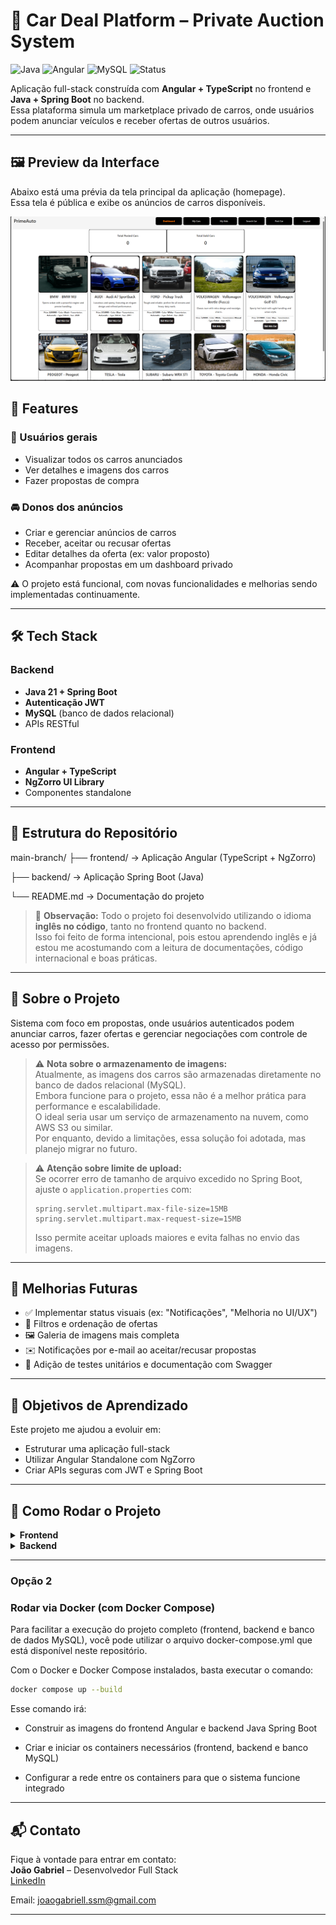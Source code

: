 # 🚗 Car Deal Platform – Private Auction System

![Java](https://img.shields.io/badge/Backend-Java%2021-blue)
![Angular](https://img.shields.io/badge/Frontend-Angular%2019-red)
![MySQL](https://img.shields.io/badge/Database-MySQL-blue)
![Status](https://img.shields.io/badge/Status-Em%20Desenvolvimento-yellow)


Aplicação full-stack construída com **Angular + TypeScript** no frontend e **Java + Spring Boot** no backend.  
Essa plataforma simula um marketplace privado de carros, onde usuários podem anunciar veículos e receber ofertas de outros usuários.

---

## 🖼️ Preview da Interface

Abaixo está uma prévia da tela principal da aplicação (homepage).  
Essa tela é pública e exibe os anúncios de carros disponíveis.

<p align="center">
  <img src="https://raw.githubusercontent.com/404GabrielDev/Projeto-Marketplace-de-Carros/frontend/docs/Screenshot1.png" alt="Screenshot da Homepage" width="800">
</p>

## 📌 Features

### 👤 Usuários gerais
- Visualizar todos os carros anunciados
- Ver detalhes e imagens dos carros
- Fazer propostas de compra

### 🚘 Donos dos anúncios
- Criar e gerenciar anúncios de carros
- Receber, aceitar ou recusar ofertas
- Editar detalhes da oferta (ex: valor proposto)
- Acompanhar propostas em um dashboard privado

⚠️ O projeto está funcional, com novas funcionalidades e melhorias sendo implementadas continuamente.

---

## 🛠️ Tech Stack

### Backend
- **Java 21 + Spring Boot**
- **Autenticação JWT**
- **MySQL** (banco de dados relacional)
- APIs RESTful

### Frontend
- **Angular + TypeScript**
- **NgZorro UI Library**
- Componentes standalone

---

## 📂 Estrutura do Repositório

main-branch/
├── frontend/    → Aplicação Angular (TypeScript + NgZorro)

├── backend/     → Aplicação Spring Boot (Java)

└── README.md    → Documentação do projeto



> 🧠 **Observação:** Todo o projeto foi desenvolvido utilizando o idioma **inglês no código**, tanto no frontend quanto no backend.  
> Isso foi feito de forma intencional, pois estou aprendendo inglês e já estou me acostumando com a leitura de documentações, código internacional e boas práticas.

---

## 🧠 Sobre o Projeto

Sistema com foco em propostas, onde usuários autenticados podem anunciar carros, fazer ofertas e gerenciar negociações com controle de acesso por permissões.

> ⚠️ **Nota sobre o armazenamento de imagens:**  
> Atualmente, as imagens dos carros são armazenadas diretamente no banco de dados relacional (MySQL).  
> Embora funcione para o projeto, essa não é a melhor prática para performance e escalabilidade.  
> O ideal seria usar um serviço de armazenamento na nuvem, como AWS S3 ou similar.  
> Por enquanto, devido a limitações, essa solução foi adotada, mas planejo migrar no futuro.

> ⚠️ **Atenção sobre limite de upload:**  
> Se ocorrer erro de tamanho de arquivo excedido no Spring Boot, ajuste o `application.properties` com:  
> ```properties
> spring.servlet.multipart.max-file-size=15MB
> spring.servlet.multipart.max-request-size=15MB
> ```  
> Isso permite aceitar uploads maiores e evita falhas no envio das imagens.
---

## 🔧 Melhorias Futuras

- ✅ Implementar status visuais (ex: "Notificações", "Melhoria no UI/UX")
- 🔄 Filtros e ordenação de ofertas
- 🖼️ Galeria de imagens mais completa
- ✉️ Notificações por e-mail ao aceitar/recusar propostas
- 🧪 Adição de testes unitários e documentação com Swagger

---

## 🎯 Objetivos de Aprendizado

Este projeto me ajudou a evoluir em:
- Estruturar uma aplicação full-stack
- Utilizar Angular Standalone com NgZorro
- Criar APIs seguras com JWT e Spring Boot

---

## 🚀 Como Rodar o Projeto

<details>
  <summary><strong>Frontend</strong></summary>

  1. Navegue até `frontend/sellcar_angular/sellcar_angular`
  2. Execute `npm install`
  4. Rode com `ng serve`

</details>

<details>
  <summary><strong>Backend</strong></summary>

  1. Navegue até `backend/`
  2. Configure o `application.properties` com seu MySQL
  3. Rode a aplicação Spring Boot

</details>

---

### Opção 2

### Rodar via Docker (com Docker Compose)
Para facilitar a execução do projeto completo (frontend, backend e banco de dados MySQL), você pode utilizar o arquivo docker-compose.yml que está disponível neste repositório.

Com o Docker e Docker Compose instalados, basta executar o comando:
```bash
docker compose up --build
```

Esse comando irá:

* Construir as imagens do frontend Angular e backend Java Spring Boot

* Criar e iniciar os containers necessários (frontend, backend e banco MySQL)

* Configurar a rede entre os containers para que o sistema funcione integrado

---

## 📬 Contato

Fique à vontade para entrar em contato:  
**João Gabriel** – Desenvolvedor Full Stack  
[LinkedIn](https://www.linkedin.com/in/jo%C3%A3o-gabriel-s-b22407365/)

Email: joaogabriell.ssm@gmail.com

---
